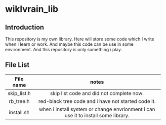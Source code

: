 # wiklvrain_lib

## Introduction
This repository is my own library.
Here will store some code which I write when I learn or work.
And maybe this code can be use in some environment.
And this repository is only something i play.

## File List

| File name | notes |
|:---------:|:-----:|
|skip_list.h|skip list code and did not complete now.|
|rb_tree.h|red-black tree code and i have not started code it.|
|install.sh|when i install system or change envrionment i can use it to install some library.|

